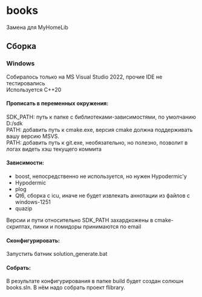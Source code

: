 # books

Замена для MyHomeLib

## Сборка  
### Windows  
Собиралось только на MS Visual Studio 2022, прочие IDE не тестировались  
Используется C++20  

#### Прописать в переменных окружения:  
SDK_PATH: путь к папке с библиотеками-зависимостями, по умолчанию D:/sdk  
PATH: добавить путь к cmake.exe, версия cmake должна поддерживать вашу версию MSVS.  
PATH: добавить путь к git.exe, необязательно, но полезно, позволит в логах видеть хэш текущего коммита  

#### Зависимости:  
* boost, непосредственно не используется, но нужен Hypodermic'у  
* Hypodermic  
* plog  
* Qt6, сборка с icu, иначе не будет извлекать аннотации из файлов с windows-1251  
* quazip

Версии и пути относительно SDK_PATH захардкожены в cmake-скриптах, пинки и помидоры принимаются по email  

#### Сконфигурировать:
Запустить  батник solution_generate.bat  

#### Собрать:
В результате конфигурирования в папке build будет создан солюшн books.sln. В нём надо собрать проект flibrary.  
